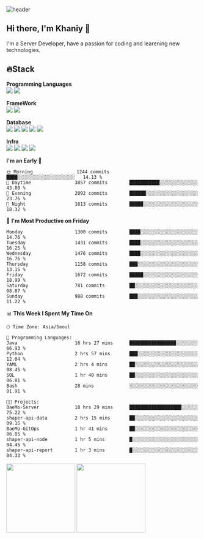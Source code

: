 ![header](https://capsule-render.vercel.app/api?type=soft&text=Welcome!&color=auto&height=200&section=header&fontSize=70)

## Hi there, I'm Khaniy 👋
I'm a Server Developer, have a passion for coding and learening new technologies.
<!-- <br> 📫 Email : kangh1596@gmail.com 
<br> 📝 Blog  : khan03.tistory.com/
<br> <img src="https://img.shields.io/badge/Email-222222?style=for-the-badge&logo=Gmail&logoColor=white">
<br> <img src="https://img.shields.io/badge/Blog -222222?style=for-the-badge&logo=Tistory&logoColor=white">
[hank0302's Blog](https://khan03.tistory.com/)
-->
## 🔥Stack 

**Programming Languages** <br>
 <img src="https://img.shields.io/badge/JAVA-E6522C?style=for-the-badge&logo=Java&logoColor=white">
 <img src="https://img.shields.io/badge/Python-3776AB?style=for-the-badge&logo=python&logoColor=white">

**FrameWork** <br>
<img src="https://img.shields.io/badge/SpringBoot-6DB33F?style=for-the-badge&logo=SpringBoot&logoColor=white">
<img src="https://img.shields.io/badge/FastAPI-009688?style=for-the-badge&logo=FastAPI&logoColor=white">

**Database** <br>
<img src="https://img.shields.io/badge/MySQL-4479A1?style=for-the-badge&logo=MySQL&logoColor=white">
<img src="https://img.shields.io/badge/MariaDB-003545?style=for-the-badge&logo=MariaDB&logoColor=white">
<img src="https://img.shields.io/badge/MongoDB-47A248?style=for-the-badge&logo=MongoDB&logoColor=white">
<img src="https://img.shields.io/badge/Redis-DC382D?style=for-the-badge&logo=Redis&logoColor=white">
<img src="https://img.shields.io/badge/PostgreSQL-4169E1?style=for-the-badge&logo=PostgreSQL&logoColor=white">

**Infra** <br>
<img src="https://img.shields.io/badge/Docker-2496ED?style=for-the-badge&logo=Docker&logoColor=white">
<img src="https://img.shields.io/badge/Kubernetes-326CE5?style=for-the-badge&logo=Kubernetes&logoColor=white">
<img src="https://img.shields.io/badge/Prometheus-E6522C?style=for-the-badge&logo=prometheus&logoColor=white">
<img src="https://img.shields.io/badge/Grafana-F46800?style=for-the-badge&logo=grafana&logoColor=white">

<!--START_SECTION:waka-->
**I'm an Early 🐤** 

```text
🌞 Morning                1244 commits        ████░░░░░░░░░░░░░░░░░░░░░   14.13 % 
🌆 Daytime                3857 commits        ███████████░░░░░░░░░░░░░░   43.80 % 
🌃 Evening                2092 commits        ██████░░░░░░░░░░░░░░░░░░░   23.76 % 
🌙 Night                  1613 commits        █████░░░░░░░░░░░░░░░░░░░░   18.32 % 
```
📅 **I'm Most Productive on Friday** 

```text
Monday                   1300 commits        ████░░░░░░░░░░░░░░░░░░░░░   14.76 % 
Tuesday                  1431 commits        ████░░░░░░░░░░░░░░░░░░░░░   16.25 % 
Wednesday                1476 commits        ████░░░░░░░░░░░░░░░░░░░░░   16.76 % 
Thursday                 1158 commits        ███░░░░░░░░░░░░░░░░░░░░░░   13.15 % 
Friday                   1672 commits        █████░░░░░░░░░░░░░░░░░░░░   18.99 % 
Saturday                 781 commits         ██░░░░░░░░░░░░░░░░░░░░░░░   08.87 % 
Sunday                   988 commits         ███░░░░░░░░░░░░░░░░░░░░░░   11.22 % 
```


📊 **This Week I Spent My Time On** 

```text
🕑︎ Time Zone: Asia/Seoul

💬 Programming Languages: 
Java                     16 hrs 27 mins      █████████████████░░░░░░░░   66.93 % 
Python                   2 hrs 57 mins       ███░░░░░░░░░░░░░░░░░░░░░░   12.04 % 
YAML                     2 hrs 4 mins        ██░░░░░░░░░░░░░░░░░░░░░░░   08.45 % 
SQL                      1 hr 40 mins        ██░░░░░░░░░░░░░░░░░░░░░░░   06.81 % 
Bash                     28 mins             ░░░░░░░░░░░░░░░░░░░░░░░░░   01.91 % 

🐱‍💻 Projects: 
BaeMo-Server             18 hrs 29 mins      ███████████████████░░░░░░   75.22 % 
shaper-api-data          2 hrs 15 mins       ██░░░░░░░░░░░░░░░░░░░░░░░   09.15 % 
BaeMo-GitOps             1 hr 41 mins        ██░░░░░░░░░░░░░░░░░░░░░░░   06.85 % 
shaper-api-node          1 hr 5 mins         █░░░░░░░░░░░░░░░░░░░░░░░░   04.45 % 
shaper-api-report        1 hr 3 mins         █░░░░░░░░░░░░░░░░░░░░░░░░   04.33 % 
```


<!--END_SECTION:waka-->
<p>
  <img height="180em" src="https://github-readme-stats-khaniys-projects.vercel.app/api?username=khaniy&show_icons=true&include_all_commits=true&theme=dracula">
  <img height="180em" src="https://github-readme-stats-khaniys-projects.vercel.app/api/top-langs?username=khaniy&layout=compact&theme=dracula">
</p>

